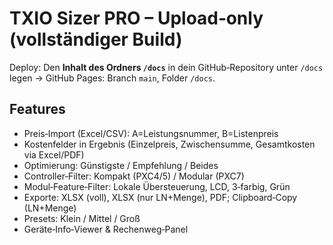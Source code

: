 
# TXIO Sizer PRO – Upload‑only (vollständiger Build)

Deploy: Den **Inhalt des Ordners `/docs`** in dein GitHub‑Repository unter `/docs` legen → GitHub Pages: Branch `main`, Folder `/docs`.

## Features
- Preis‑Import (Excel/CSV): A=Leistungsnummer, B=Listenpreis
- Kostenfelder in Ergebnis (Einzelpreis, Zwischensumme, Gesamtkosten via Excel/PDF)
- Optimierung: Günstigste / Empfehlung / Beides
- Controller‑Filter: Kompakt (PXC4/5) / Modular (PXC7)
- Modul‑Feature‑Filter: Lokale Übersteuerung, LCD, 3‑farbig, Grün
- Exporte: XLSX (voll), XLSX (nur LN+Menge), PDF; Clipboard‑Copy (LN+Menge)
- Presets: Klein / Mittel / Groß
- Geräte‑Info‑Viewer & Rechenweg‑Panel
